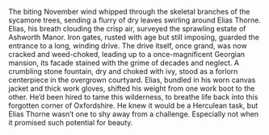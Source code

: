 The biting November wind whipped through the skeletal branches of the sycamore trees, sending a flurry of dry leaves swirling around Elias Thorne.  Elias, his breath clouding the crisp air, surveyed the sprawling estate of Ashworth Manor.  Iron gates, rusted with age but still imposing, guarded the entrance to a long, winding drive.  The drive itself, once grand, was now cracked and weed-choked, leading up to a once-magnificent Georgian mansion, its facade stained with the grime of decades and neglect.  A crumbling stone fountain, dry and choked with ivy, stood as a forlorn centerpiece in the overgrown courtyard.  Elias, bundled in his worn canvas jacket and thick work gloves, shifted his weight from one work boot to the other.  He’d been hired to tame this wilderness, to breathe life back into this forgotten corner of Oxfordshire. He knew it would be a Herculean task, but Elias Thorne wasn’t one to shy away from a challenge.  Especially not when it promised such potential for beauty.
